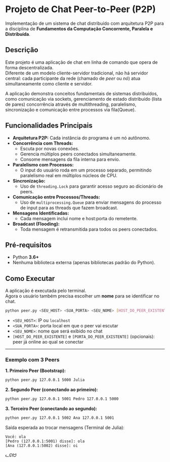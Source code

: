 # Projeto de Chat Peer-to-Peer (P2P)

Implementação de um sistema de chat distribuído com arquitetura P2P para a disciplina de **Fundamentos da Computação Concorrente, Paralela e Distribuída**.

## Descrição

Este projeto é uma aplicação de chat em linha de comando que opera de forma descentralizada.  
Diferente de um modelo cliente-servidor tradicional, não há servidor central: cada participante da rede (chamado de *peer* ou *nó*) atua simultaneamente como cliente e servidor.

A aplicação demonstra conceitos fundamentais de sistemas distribuídos, como comunicação via sockets, gerenciamento de estado distribuído (lista de pares) concorrência através de multithreading, paralelismo, sincronização e comunicação entre processos via fila(Queue).

## Funcionalidades Principais

- **Arquitetura P2P:** Cada instância do programa é um nó autônomo.  
- **Concorrência com Threads:**  
  - Escuta por novas conexões.  
  - Gerencia múltiplos peers conectados simultaneamente.  
  - Consome mensagens da fila interna para envio.  
- **Paralelismo com Processos:**  
  - O input do usuário roda em um processo separado, permitindo paralelismo real em múltiplos núcleos de CPU.  
- **Sincronização:**  
  - Uso de `threading.Lock` para garantir acesso seguro ao dicionário de peers.  
- **Comunicação entre Processos/Threads:**  
  - Uso de `multiprocessing.Queue` para enviar mensagens do processo de input para as threads que fazem broadcast.  
- **Mensagens Identificadas:**  
  - Cada mensagem inclui nome e host:porta do remetente.  
- **Broadcast (Flooding):**  
  - Toda mensagem é retransmitida para todos os peers conectados.  

## Pré-requisitos

- Python **3.6+**  
- Nenhuma biblioteca externa (apenas bibliotecas padrão do Python).  

## Como Executar

A aplicação é executada pelo terminal.  
Agora o usuário também precisa escolher um **nome** para se identificar no chat.  

```sh
python peer.py <SEU_HOST> <SUA_PORTA> <SEU_NOME> [HOST_DO_PEER_EXISTENTE] [PORTA_DO_PEER_EXISTENTE]
```

- `<SEU_HOST>`: IP ou `localhost`  
- `<SUA_PORTA>`: porta local em que o peer vai escutar  
- `<SEU_NOME>`: nome que será exibido no chat  
- `[HOST_DO_PEER_EXISTENTE]` e `[PORTA_DO_PEER_EXISTENTE]` (opcionais): peer já online ao qual se conectar  

---

### Exemplo com 3 Peers

**1. Primeiro Peer (Bootstrap):**
```sh
python peer.py 127.0.0.1 5000 Julia
```

**2. Segundo Peer (conectando ao primeiro):**
```sh
python peer.py 127.0.0.1 5001 Pedro 127.0.0.1 5000
```

**3. Terceiro Peer (conectando ao segundo):**
```sh
python peer.py 127.0.0.1 5002 Ana 127.0.0.1 5001
```

Saída esperada ao trocar mensagens (Terminal de Julia):  
```
Você: ola      
[Pedro (127.0.0.1:5001) disse]: ola                                               
[Ana (127.0.0.1:5002) disse]: oi
```

ᓚᘏᗢ